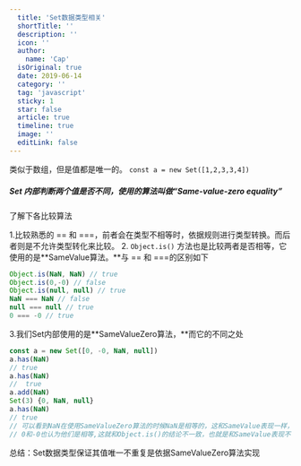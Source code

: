 ```yaml
---
  title: 'Set数据类型相关'
  shortTitle: ''
  description: ''
  icon: ''
  author:
    name: 'Cap'
  isOriginal: true
  date: 2019-06-14
  category: ''
  tag: 'javascript'
  sticky: 1
  star: false
  article: true
  timeline: true
  image: ''
  editLink: false
---
```


类似于数组，但是值都是唯一的。
`const a = new Set([1,2,3,3,4])`

##### Set 内部判断两个值是否不同，使用的算法叫做“Same-value-zero equality”

了解下各比较算法

1.比较熟悉的 == 和 ===，前者会在类型不相等时，依据规则进行类型转换。而后者则是不允许类型转化来比较。
2. `Object.is()` 方法也是比较两者是否相等，它使用的是**SameValue算法。**与 == 和 ===的区别如下

```javascript
Object.is(NaN, NaN) // true
Object.is(0,-0) // false
Object.is(null, null) // true
NaN === NaN // false
null === null // true
0 === -0 // true
```
3.我们Set内部使用的是**SameValueZero算法，**而它的不同之处

```javascript
const a = new Set([0, -0, NaN, null])
a.has(NaN)
// true
a.has(NaN)
//  true
a.add(NaN)
Set(3) {0, NaN, null}
a.has(NaN)
// true
// 可以看到NaN在使用SameValueZero算法的时候NaN是相等的，这和SameValue表现一样，
// 0和-0也认为他们是相等,这就和Object.is()的结论不一致，也就是和SameValue表现不一致
```

总结：Set数据类型保证其值唯一不重复是依据SameValueZero算法实现


